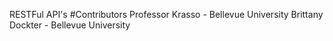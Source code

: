 RESTFul API's
#Contributors
Professor Krasso - Bellevue University
Brittany Dockter - Bellevue University